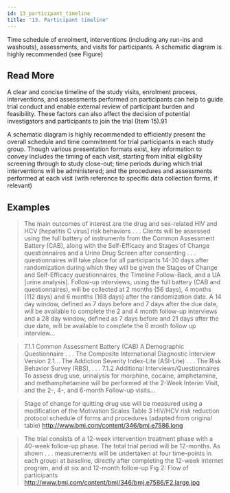 ```yaml
---
id: 13_participant_timeline
title: "13. Participant timeline"
---
```

Time schedule of enrolment, interventions (including any run-ins and washouts), assessments, and visits for participants. A schematic diagram is highly recommended (see Figure)

## Read More

A clear and concise timeline of the study visits, enrolment process, interventions, and assessments performed on participants can help to guide trial conduct and enable external review of participant burden and feasibility. These factors can also affect the decision of potential investigators and participants to join the trial (Item 15).91

A schematic diagram is highly recommended to efficiently present the overall schedule and time commitment for trial participants in each study group. Though various presentation formats exist, key information to convey includes the timing of each visit, starting from initial eligibility screening through to study close-out; time periods during which trial interventions will be administered; and the procedures and assessments performed at each visit (with reference to specific data collection forms, if relevant) 

## Examples

> The main outcomes of interest are the drug and sex-related HIV and HCV [hepatitis C virus] risk behaviors . . . Clients will be assessed using the full battery of instruments from the Common Assessment Battery (CAB), along with the Self-Efficacy and Stages of Change questionnaires and a Urine Drug Screen after consenting . . . questionnaires will take place for all participants 14-30 days after randomization during which they will be given the Stages of Change and Self-Efficacy questionnaires, the Timeline Follow-Back, and a UA [urine analysis]. Follow-up interviews, using the full battery (CAB and questionnaires), will be collected at 2 months (56 days), 4 months (112 days) and 6 months (168 days) after the randomization date. A 14 day window, defined as 7 days before and 7 days after the due date, will be available to complete the 2 and 4 month follow-up interviews and a 28 day window, defined as 7 days before and 21 days after the due date, will be available to complete the 6 month follow up interview...

> 7.1.1 Common Assessment Battery (CAB)
A Demographic Questionnaire . . .
The Composite International Diagnostic Interview Version 2.1...
The Addiction Severity Index-Lite (ASI-Lite) . . .
The Risk Behavior Survey (RBS), . . .
7.1.2 Additional Interviews/Questionnaires
To assess drug use, urinalysis for morphine, cocaine, amphetamine, and methamphetamine will be performed at the 2-Week Interim Visit, and the 2-, 4-, and 6-month Follow-up visits...

> Stage of change for quitting drug use will be measured using a modification of the Motivation Scales
Table 3 HIV/HCV risk reduction protocol schedule of forms and procedures (adapted from original table) http://www.bmj.com/content/346/bmj.e7586.long

> The trial consists of a 12-week intervention treatment phase with a 40-week follow-up phase. The total trial period will be 12-months. As shown . . . measurements will be undertaken at four time-points in each group: at baseline, directly after completing the 12-week internet program, and at six and 12-month follow-up
Fig 2: Flow of participants http://www.bmj.com/content/bmj/346/bmj.e7586/F2.large.jpg